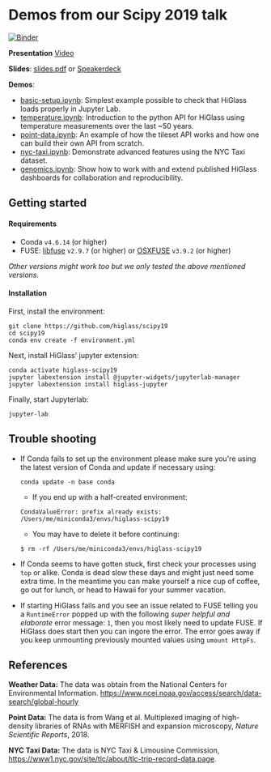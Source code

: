# Demos from our Scipy 2019 talk

[![Binder](http://mybinder.org/badge.svg)](https://mybinder.org/v2/gh/higlass/scipy19/master?urlpath=lab)

**Presentation** [Video](https://www.youtube.com/watch?v=v62k4Ok1S8g)

**Slides**: [slides.pdf](slides.pdf) or [Speakerdeck](https://speakerdeck.com/flekschas/to-a-billion-and-beyond-how-to-visually-explore-compare-and-share-large-quantitative-datasets-with-higlass)

**Demos**:
- [basic-setup.ipynb](basic-setup.ipynb): Simplest example possible to check that HiGlass loads properly in Jupyter Lab.
- [temperature.ipynb](temperature.ipynb): Introduction to the python API for HiGlass using temperature measurements over the last \~50 years.
- [point-data.ipynb](point-data.ipynb): An example of how the tileset API works and how one can build their own API from scratch.
- [nyc-taxi.ipynb](nyc-taxi.ipynb): Demonstrate advanced features using the NYC Taxi dataset.
- [genomics.ipynb](genomics.ipynb): Show how to work with and extend published HiGlass dashboards for collaboration and reproducibility.


## Getting started

#### Requirements

- Conda `v4.6.14` (or higher)
- FUSE: [libfuse](https://github.com/libfuse/libfuse) `v2.9.7` (or higher) or [OSXFUSE](https://osxfuse.github.io/) `v3.9.2` (or higher)

_Other versions might work too but we only tested the above mentioned versions._

#### Installation

First, install the environment:

```
git clone https://github.com/higlass/scipy19
cd scipy19
conda env create -f environment.yml
```

Next, install HiGlass' jupyter extension:

```
conda activate higlass-scipy19
jupyter labextension install @jupyter-widgets/jupyterlab-manager
jupyter labextension install higlass-jupyter
```

Finally, start Jupyterlab:

```
jupyter-lab
```

## Trouble shooting

- If Conda fails to set up the environment please make sure you're using the latest version of Conda and update if necessary using:

   ```
   conda update -n base conda
   ```
   
   - If you end up with a half-created environment:
   
   ```
   CondaValueError: prefix already exists: /Users/me/miniconda3/envs/higlass-scipy19
   ```
   
   - You may have to delete it before continuing:
   
   ```
   $ rm -rf /Users/me/miniconda3/envs/higlass-scipy19
   ```

- If Conda seems to have gotten stuck, first check your processes using `top` or alike. Conda is dead slow these days and might just need some extra time. In the meantime you can make yourself a nice cup of coffee, go out for lunch, or head to Hawaii for your summer vacation.

- If starting HiGlass fails and you see an issue related to FUSE telling you a `RuntimeError` popped up with the following _super helpful and elaborate_ error message: `1`, then you most likely need to update FUSE. If HiGlass does start then you can ingore the error. The error goes away if you keep unmounting previously mounted values using `umount HttpFs`.

## References

**Weather Data:** The data was obtain from the National Centers for Environmental Information. https://www.ncei.noaa.gov/access/search/data-search/global-hourly

**Point Data:** The data is from Wang et al. Multiplexed imaging of high-density libraries of RNAs with MERFISH and expansion microscopy, _Nature Scientific Reports_, 2018.

**NYC Taxi Data:** The data is NYC Taxi & Limousine Commission, https://www1.nyc.gov/site/tlc/about/tlc-trip-record-data.page.
